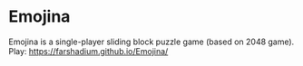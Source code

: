 # Emojina
Emojina is a single-player sliding block puzzle game (based on 2048 game).
Play: https://farshadium.github.io/Emojina/
